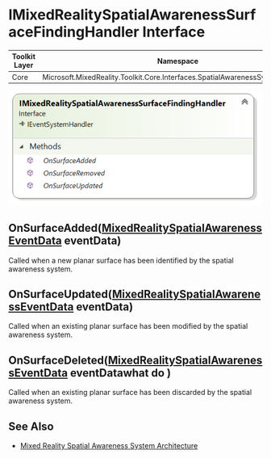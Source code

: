 # IMixedRealitySpatialAwarenessSurfaceFindingHandler Interface

| Toolkit Layer | Namespace |
| --- | --- |
| Core | Microsoft.MixedReality.Toolkit.Core.Interfaces.SpatialAwarenessSystem.Handlers |

<img src="../../../External/ReadMeImages/SpatialAwareness/IMixedRealitySpatialAwarenessSurfaceFindingHandler.png">

## OnSurfaceAdded([MixedRealitySpatialAwarenessEventData](MixedRealitySpatialAwarenessEventData.md) eventData)

Called when a new planar surface has been identified by the spatial awareness system.

## OnSurfaceUpdated([MixedRealitySpatialAwarenessEventData](MixedRealitySpatialAwarenessEventData.md) eventData)

Called when an existing planar surface has been modified by the spatial awareness system.

## OnSurfaceDeleted([MixedRealitySpatialAwarenessEventData](MixedRealitySpatialAwarenessEventData.md) eventDatawhat do )

Called when an existing planar surface has been discarded by the spatial awareness system.

## See Also

- [Mixed Reality Spatial Awareness System Architecture](SpatialAwarenessSystemArchitecture.md)

